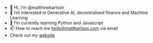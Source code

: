 - 👋 Hi, I’m @matthewkarlson
- 👀 I’m interested in Generative AI, decentralised finance and Machine Learning
- 🌱 I’m currently learning Python and Javascript
- 📫 How to reach me hello@mattkarlson.com via email
- Check out my [website](www.mattkarlson.com)
<!---
matthewkarlson/matthewkarlson is a ✨ special ✨ repository because its `README.md` (this file) appears on your GitHub profile.
You can click the Preview link to take a look at your changes.
--->
